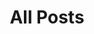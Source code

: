 ---
layout: post-index
permalink: /posts/
title: All Posts
tagline: A List of Posts
tags: [blog]
image:
  feature: texture-feature-01.jpg
---